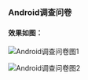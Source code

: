 ### Android调查问卷

#### 效果如图：

![Android调查问卷图1](http://img.blog.csdn.net/20151227201052767)

![Android调查问卷图2](http://img.blog.csdn.net/20151227201253595)
